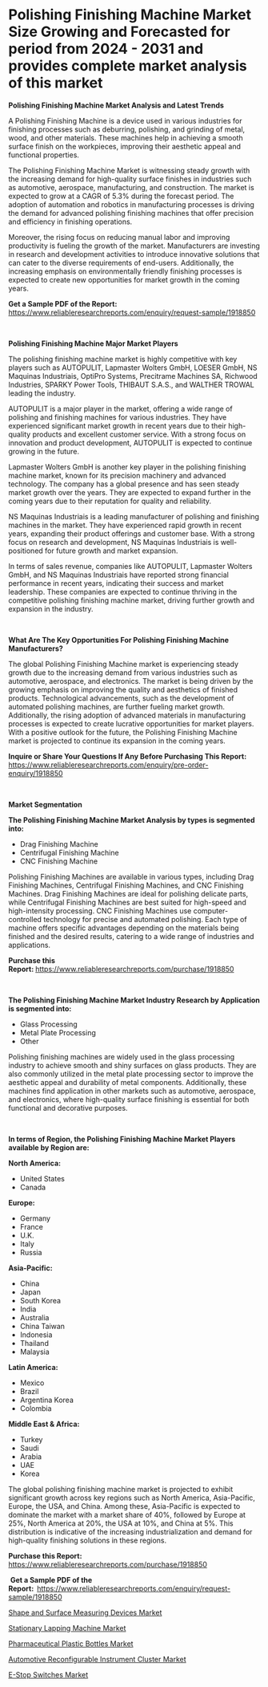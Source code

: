 <p><h1>Polishing Finishing Machine Market Size Growing and Forecasted for period from 2024 - 2031 and provides complete market analysis of this market</h1></p><p><strong>Polishing Finishing Machine Market Analysis and Latest Trends</strong></p>
<p><p>A Polishing Finishing Machine is a device used in various industries for finishing processes such as deburring, polishing, and grinding of metal, wood, and other materials. These machines help in achieving a smooth surface finish on the workpieces, improving their aesthetic appeal and functional properties.</p><p>The Polishing Finishing Machine Market is witnessing steady growth with the increasing demand for high-quality surface finishes in industries such as automotive, aerospace, manufacturing, and construction. The market is expected to grow at a CAGR of 5.3% during the forecast period. The adoption of automation and robotics in manufacturing processes is driving the demand for advanced polishing finishing machines that offer precision and efficiency in finishing operations.</p><p>Moreover, the rising focus on reducing manual labor and improving productivity is fueling the growth of the market. Manufacturers are investing in research and development activities to introduce innovative solutions that can cater to the diverse requirements of end-users. Additionally, the increasing emphasis on environmentally friendly finishing processes is expected to create new opportunities for market growth in the coming years.</p></p>
<p><strong>Get a Sample PDF of the Report:&nbsp;</strong> <a href="https://www.reliableresearchreports.com/enquiry/request-sample/1918850">https://www.reliableresearchreports.com/enquiry/request-sample/1918850</a></p>
<p>&nbsp;</p>
<p><strong>Polishing Finishing Machine Major Market Players</strong></p>
<p><p>The polishing finishing machine market is highly competitive with key players such as AUTOPULIT, Lapmaster Wolters GmbH, LOESER GmbH, NS Maquinas Industriais, OptiPro Systems, Precitrame Machines SA, Richwood Industries, SPARKY Power Tools, THIBAUT S.A.S., and WALTHER TROWAL leading the industry.</p><p>AUTOPULIT is a major player in the market, offering a wide range of polishing and finishing machines for various industries. They have experienced significant market growth in recent years due to their high-quality products and excellent customer service. With a strong focus on innovation and product development, AUTOPULIT is expected to continue growing in the future.</p><p>Lapmaster Wolters GmbH is another key player in the polishing finishing machine market, known for its precision machinery and advanced technology. The company has a global presence and has seen steady market growth over the years. They are expected to expand further in the coming years due to their reputation for quality and reliability.</p><p>NS Maquinas Industriais is a leading manufacturer of polishing and finishing machines in the market. They have experienced rapid growth in recent years, expanding their product offerings and customer base. With a strong focus on research and development, NS Maquinas Industriais is well-positioned for future growth and market expansion.</p><p>In terms of sales revenue, companies like AUTOPULIT, Lapmaster Wolters GmbH, and NS Maquinas Industriais have reported strong financial performance in recent years, indicating their success and market leadership. These companies are expected to continue thriving in the competitive polishing finishing machine market, driving further growth and expansion in the industry.</p></p>
<p>&nbsp;</p>
<p><strong>What Are The Key Opportunities For Polishing Finishing Machine Manufacturers?</strong></p>
<p><p>The global Polishing Finishing Machine market is experiencing steady growth due to the increasing demand from various industries such as automotive, aerospace, and electronics. The market is being driven by the growing emphasis on improving the quality and aesthetics of finished products. Technological advancements, such as the development of automated polishing machines, are further fueling market growth. Additionally, the rising adoption of advanced materials in manufacturing processes is expected to create lucrative opportunities for market players. With a positive outlook for the future, the Polishing Finishing Machine market is projected to continue its expansion in the coming years.</p></p>
<p><strong>Inquire or Share Your Questions If Any Before Purchasing This Report:</strong> <a href="https://www.reliableresearchreports.com/enquiry/pre-order-enquiry/1918850">https://www.reliableresearchreports.com/enquiry/pre-order-enquiry/1918850</a></p>
<p>&nbsp;</p>
<p><strong>Market Segmentation</strong></p>
<p><strong>The Polishing Finishing Machine Market Analysis by types is segmented into:</strong></p>
<p><ul><li>Drag Finishing Machine</li><li>Centrifugal Finishing Machine</li><li>CNC Finishing Machine</li></ul></p>
<p><p>Polishing Finishing Machines are available in various types, including Drag Finishing Machines, Centrifugal Finishing Machines, and CNC Finishing Machines. Drag Finishing Machines are ideal for polishing delicate parts, while Centrifugal Finishing Machines are best suited for high-speed and high-intensity processing. CNC Finishing Machines use computer-controlled technology for precise and automated polishing. Each type of machine offers specific advantages depending on the materials being finished and the desired results, catering to a wide range of industries and applications.</p></p>
<p><strong>Purchase this Report:&nbsp;</strong><a href="https://www.reliableresearchreports.com/purchase/1918850">https://www.reliableresearchreports.com/purchase/1918850</a></p>
<p>&nbsp;</p>
<p><strong>The Polishing Finishing Machine Market Industry Research by Application is segmented into:</strong></p>
<p><ul><li>Glass Processing</li><li>Metal Plate Processing</li><li>Other</li></ul></p>
<p><p>Polishing finishing machines are widely used in the glass processing industry to achieve smooth and shiny surfaces on glass products. They are also commonly utilized in the metal plate processing sector to improve the aesthetic appeal and durability of metal components. Additionally, these machines find application in other markets such as automotive, aerospace, and electronics, where high-quality surface finishing is essential for both functional and decorative purposes.</p></p>
<p>&nbsp;</p>
<p><strong>In terms of Region, the Polishing Finishing Machine Market Players available by Region are:</strong></p>
<p>
    <p> <strong> North America: </strong>
        <ul>
            <li>United States</li>
            <li>Canada</li>
        </ul>
        </p> 
    <p> <strong> Europe: </strong>
        <ul>
            <li>Germany</li>
            <li>France</li>
            <li>U.K.</li>
            <li>Italy</li>
            <li>Russia</li>
        </ul>
        </p> 
    <p> <strong> Asia-Pacific: </strong>
        <ul>
            <li>China</li>
            <li>Japan</li>
            <li>South Korea</li>
            <li>India</li>
            <li>Australia</li>
            <li>China Taiwan</li>
            <li>Indonesia</li>
            <li>Thailand</li>
            <li>Malaysia</li>
        </ul>
        </p> 
    <p> <strong> Latin America: </strong>
        <ul>
            <li>Mexico</li>
            <li>Brazil</li>
            <li>Argentina Korea</li>
            <li>Colombia</li>
        </ul>
        </p> 
    <p> <strong> Middle East & Africa: </strong>
        <ul>
            <li>Turkey</li>
            <li>Saudi</li>
            <li>Arabia</li>
            <li>UAE</li>
            <li>Korea</li>
        </ul>
    </p>
    </p>
<p><p>The global polishing finishing machine market is projected to exhibit significant growth across key regions such as North America, Asia-Pacific, Europe, the USA, and China. Among these, Asia-Pacific is expected to dominate the market with a market share of 40%, followed by Europe at 25%, North America at 20%, the USA at 10%, and China at 5%. This distribution is indicative of the increasing industrialization and demand for high-quality finishing solutions in these regions.</p></p>
<p><strong>Purchase this Report: </strong><a href="https://www.reliableresearchreports.com/purchase/1918850">https://www.reliableresearchreports.com/purchase/1918850</a></p>
<p>&nbsp;<strong>Get a Sample PDF of the Report:&nbsp;&nbsp;</strong><a href="https://www.reliableresearchreports.com/enquiry/request-sample/1918850">https://www.reliableresearchreports.com/enquiry/request-sample/1918850</a></p>
<p><strong></strong></p>
<p><p><a href="https://github.com/jsmusil/Market-Research-Report-List-2/blob/main/shape-and-surface-measuring-devices-market.md">Shape and Surface Measuring Devices Market</a></p><p><a href="https://github.com/bmorecock/Market-Research-Report-List-2/blob/main/stationary-lapping-machine-market.md">Stationary Lapping Machine Market</a></p><p><a href="https://view.publitas.com/reportprime-1/pharmaceutical-plastic-bottles-market-size-market-trends-and-growth-outlook-forecasted-for-period-from-2024-to-2031/">Pharmaceutical Plastic Bottles Market</a></p><p><a href="https://view.publitas.com/reportprime-1/automotive-reconfigurable-instrument-cluster-market-a-comprehensive-report-of-its-market-share-growth-trends-2024-2031/">Automotive Reconfigurable Instrument Cluster Market</a></p><p><a href="https://sudsy-motorcycle-bbc.notion.site/E-Stop-Switches-Market-with-the-goal-of-estimating-the-market-size-and-future-growth-potential-of-va-abda5bc2c5f94c079cda4354305e0e09">E-Stop Switches Market</a></p></p>
